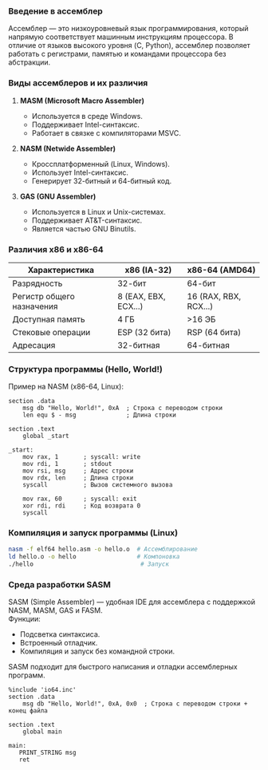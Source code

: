 ### **Введение в ассемблер**  
Ассемблер — это низкоуровневый язык программирования, который напрямую соответствует машинным инструкциям процессора. В отличие от языков высокого уровня (C, Python), ассемблер позволяет работать с регистрами, памятью и командами процессора без абстракции.  

### **Виды ассемблеров и их различия**  
1. **MASM (Microsoft Macro Assembler)**  
   - Используется в среде Windows.  
   - Поддерживает Intel-синтаксис.  
   - Работает в связке с компиляторами MSVC.  

2. **NASM (Netwide Assembler)**  
   - Кроссплатформенный (Linux, Windows).  
   - Использует Intel-синтаксис.  
   - Генерирует 32-битный и 64-битный код.  

3. **GAS (GNU Assembler)**  
   - Используется в Linux и Unix-системах.  
   - Поддерживает AT&T-синтаксис.  
   - Является частью GNU Binutils.  

### **Различия x86 и x86-64**  
| Характеристика | x86 (IA-32) | x86-64 (AMD64) |
|---------------|------------|---------------|
| Разрядность | 32-бит | 64-бит |
| Регистр общего назначения | 8 (EAX, EBX, ECX...) | 16 (RAX, RBX, RCX...) |
| Доступная память | 4 ГБ | >16 ЭБ |
| Стековые операции | ESP (32 бита) | RSP (64 бита) |
| Адресация | 32-битная | 64-битная |

### **Структура программы (Hello, World!)**  
Пример на NASM (x86-64, Linux):  
```assembly
section .data
    msg db "Hello, World!", 0xA  ; Строка с переводом строки
    len equ $ - msg              ; Длина строки

section .text
    global _start

_start:
    mov rax, 1       ; syscall: write
    mov rdi, 1       ; stdout
    mov rsi, msg     ; Адрес строки
    mov rdx, len     ; Длина строки
    syscall          ; Вызов системного вызова

    mov rax, 60      ; syscall: exit
    xor rdi, rdi     ; Код возврата 0
    syscall
```

### **Компиляция и запуск программы (Linux)**  
```bash
nasm -f elf64 hello.asm -o hello.o  # Ассемблирование
ld hello.o -o hello                 # Компоновка
./hello                              # Запуск
```

### **Среда разработки SASM**  
SASM (Simple Assembler) — удобная IDE для ассемблера с поддержкой NASM, MASM, GAS и FASM.  
Функции:  
- Подсветка синтаксиса.  
- Встроенный отладчик.  
- Компиляция и запуск без командной строки.  

SASM подходит для быстрого написания и отладки ассемблерных программ.

```assembly
%include 'io64.inc'
section .data
    msg db "Hello, World!", 0xA, 0x0  ; Строка с переводом строки + конец файла

section .text
    global main

main:
   PRINT_STRING msg
   ret
```
